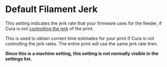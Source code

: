 Default Filament Jerk
====
This setting indicates the jerk rate that your firmware uses for the feeder, if Cura is not [controlling the jerk](./jerk_enabled.md) of the print.

This is used to obtain correct time estimates for your print if Cura is not controlling the jerk rates. The entire print will use the same jerk rate then.

**Since this is a machine setting, this setting is not normally visible in the settings list.**